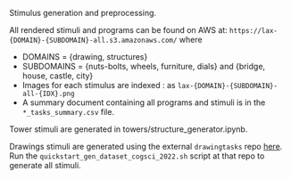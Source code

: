 Stimulus generation and preprocessing.

All rendered stimuli and programs can be found on AWS at:
`https://lax-{DOMAIN}-{SUBDOMAIN}-all.s3.amazonaws.com/` where
- DOMAINS = {drawing, structures}
- SUBDOMAINS = {nuts-bolts, wheels, furniture, dials} and {bridge, house, castle, city}
- Images for each stimulus are indexed : as `lax-{DOMAIN}-{SUBDOMAIN}-all-{IDX}.png`
- A summary document containing all programs and stimuli is in the `*_tasks_summary.csv` file.


Tower stimuli are generated in towers/structure_generator.ipynb.

Drawings stimuli are generated using the external `drawingtasks` repo [here](https://github.com/CatherineWong/drawingtasks). Run the `quickstart_gen_dataset_cogsci_2022.sh` script at that repo to generate all stimuli.
